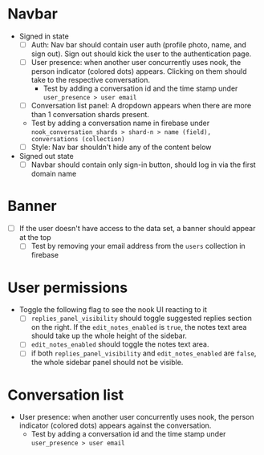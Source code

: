 # Navbar
  - Signed in state
    - [ ] Auth: Nav bar should contain user auth (profile photo, name, and sign out). Sign out should kick the user to the authentication page.
    - [ ] User presence: when another user concurrently uses nook, the person indicator (colored dots) appears. Clicking on them should take to the respective conversation.
        - Test by adding a conversation id and the time stamp under `user_presence > user email`
    - [ ] Conversation list panel: A dropdown appears when there are more than 1 conversation shards present.
	- Test by adding a conversation name in firebase under `nook_conversation_shards > shard-n > name (field), conversations (collection)`
    - [ ] Style: Nav bar shouldn't hide any of the content below

  - Signed out state
    - [ ] Navbar should contain only sign-in button, should log in via the first domain name

# Banner
 - [ ] If the user doesn't have access to the data set, a banner should appear at the top
   - [ ] Test by removing your email address from the `users` collection in firebase

# User permissions
 - Toggle the following flag to see the nook UI reacting to it
   - [ ] `replies_panel_visibility` should toggle suggested replies section on the right. If the `edit_notes_enabled` is `true`, the notes text area should take up the whole height of the sidebar.
   - [ ] `edit_notes_enabled` should toggle the notes text area.
   - [ ] if both `replies_panel_visibility` and `edit_notes_enabled` are `false`, the whole sidebar panel should not be visible.

# Conversation list
- User presence: when another user concurrently uses nook, the person indicator (colored dots) appears against the conversation.
  - Test by adding a conversation id and the time stamp under `user_presence > user email`
